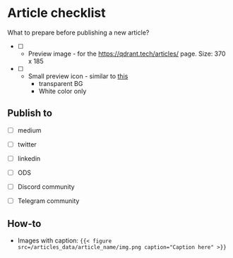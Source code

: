 
# Article checklist

What to prepare before publishing a new article?

* [ ] - Preview image - for the https://qdrant.tech/articles/ page. Size: 370 x 185
* [ ] - Small preview icon - similar to [this](./qdrant-landing/static/articles_data/neural-search-tutorial/tutorial.svg)
    * transparent BG
    * White color only


## Publish to

* [ ] medium
* [ ] twitter
* [ ] linkedin
* [ ] ODS
* [ ] Discord community
* [ ] Telegram community


## How-to

* Images with caption: `{{< figure src=/articles_data/article_name/img.png caption="Caption here" >}}`

